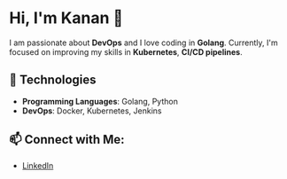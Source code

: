 # Hi, I'm Kanan 👋

I am passionate about **DevOps** and I love coding in **Golang**. Currently, I'm focused on improving my skills in **Kubernetes**, **CI/CD pipelines**.

## 🚀 Technologies

- **Programming Languages**: Golang, Python
- **DevOps**: Docker, Kubernetes, Jenkins

## 📫 Connect with Me:

- [LinkedIn](https://linkedin.com/in/kanan-mahmudov-859a51316)
